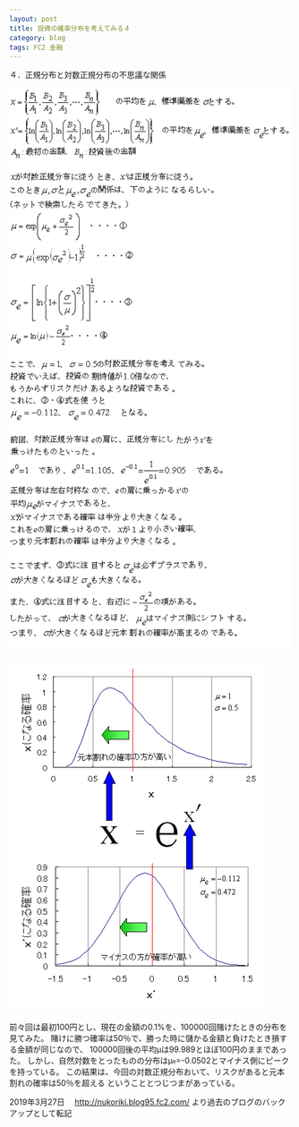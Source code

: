 ```yaml
---
layout: post
title: 投資の確率分布を考えてみる４
category: blog
tags: FC2 金融
---
```


４．正規分布と対数正規分布の不思議な関係

![image](/images/2008nukoriki/txt9.gif)

![image](/images/2008nukoriki/glf9.gif)


前々回は最初100円とし、現在の金額の0.1%を、100000回賭けたときの分布を見てみた。
賭けに勝つ確率は50％で、勝った時に儲かる金額と負けたとき損する金額が同じなので、
100000回後の平均μは99.989とほぼ100円のままであった。
しかし、自然対数をとったものの分布はμ<span style="font-size:x-small;">e</span>=-0.0502とマイナス側にピークを持っている。
この結果は、今回の対数正規分布おいて、リスクがあると元本割れの確率は50％を超える
ということとつじつまがあっている。

2019年3月27日　
http://nukoriki.blog95.fc2.com/
より過去のブログのバックアップとして転記
